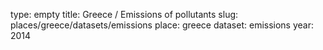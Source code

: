 type: empty
title: Greece / Emissions of pollutants
slug: places/greece/datasets/emissions
place: greece
dataset: emissions
year: 2014
